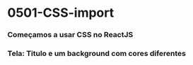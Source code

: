# 0501-CSS-import

### Começamos a usar CSS no ReactJS

### Tela: Titulo e um background com cores diferentes
